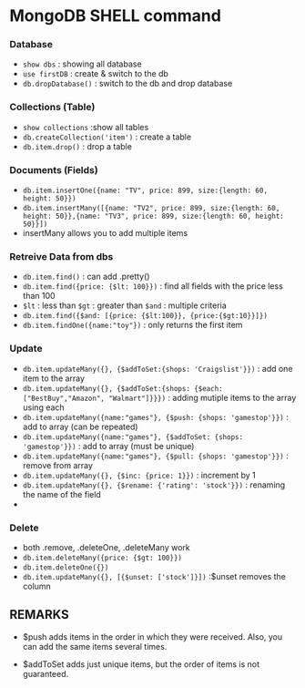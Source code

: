 # MongoDB SHELL command
### Database
- `show dbs` : showing all database
- `use firstDB` : create & switch to the db
- `db.dropDatabase()` : switch to the db and drop database

### Collections (Table)
- `show collections` :show all tables
- `db.createCollection('item')` : create a table
- `db.item.drop()` : drop a table

### Documents (Fields)
- `db.item.insertOne({name: "TV", price: 899, size:{length: 60, height: 50}})` 
- `db.item.insertMany([{name: "TV2", price: 899, size:{length: 60, height: 50}},{name: "TV3", price: 899, size:{length: 60, height: 50}}])` 
- insertMany allows you to add multiple items


### Retreive Data from dbs
- `db.item.find()`  : can add .pretty()
- `db.item.find({price: {$lt: 100}})` : find all fields with the price less than 100
- `$lt` : less than  `$gt` : greater than `$and` : multiple criteria
- `db.item.find({$and: [{price: {$lt:100}}, {price:{$gt:10}}]})`  
- `db.item.findOne({name:"toy"})` : only returns the first item 

### Update
- `db.item.updateMany({}, {$addToSet:{shops: 'Craigslist'}})` : add one item to the array
- `db.item.updateMany({}, {$addToSet:{shops: {$each:["BestBuy","Amazon", "Walmart"]}}})` :  adding mutiple items to the array using each
- `db.item.updateMany({name:"games"}, {$push: {shops: 'gamestop'}})` : add to array (can be repeated)
- `db.item.updateMany({name:"games"}, {$addToSet: {shops: 'gamestop'}})` : add to array (must be unique)
- `db.item.updateMany({name:"games"}, {$pull: {shops: 'gamestop'}})` : remove from array
- `db.item.updateMany({}, {$inc: {price: 1}})` : increment by 1 
- `db.item.updateMany({}, {$rename: {'rating': 'stock'}})` : renaming the name of the field
- 

### Delete
- both .remove, .deleteOne, .deleteMany work
- `db.item.deleteMany({price: {$gt: 100}})` 
- `db.item.deleteOne({})`
- `db.item.updateMany({}, [{$unset: ['stock']}])` :$unset removes the column


## REMARKS
- $push adds items in the order in which they were received. Also, you can add the same items several times.

- $addToSet adds just unique items, but the order of items is not guaranteed.


